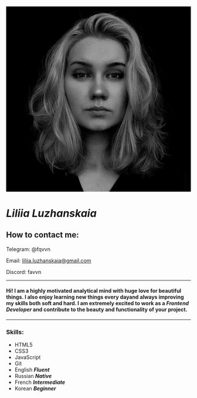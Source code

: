 ![profile pic](/ppbw.png)
# ***Liliia Luzhanskaia***
## How to contact me:
Telegram: @fqvvn

Email: liliia.luzhanskaia@gmail.com

Discord: favvn

****
#### Hi! I am a highly motivated analytical mind with huge love for beautiful things. I also enjoy learning new things every dayand always improving my skills both soft and hard. I am extremely excited to work as a *Frontend Developer* and contribute to the beauty and functionality of your project.
****

### Skills:

* HTML5
* CSS3
* JavaScript
* Git
* English ***Fluent***
* Russian ***Native***
* French ***Intermediate***
* Korean ***Beginner***
